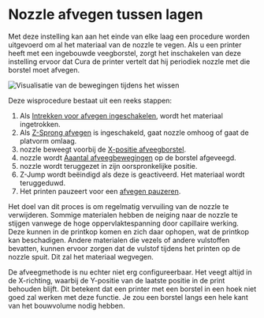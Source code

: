 Nozzle afvegen tussen lagen
====
Met deze instelling kan aan het einde van elke laag een procedure worden uitgevoerd om al het materiaal van de nozzle te vegen. Als u een printer heeft met een ingebouwde veegborstel, zorgt het inschakelen van deze instelling ervoor dat Cura de printer vertelt dat hij periodiek nozzle met die borstel moet afvegen.

![Visualisatie van de bewegingen tijdens het wissen](../../../articles/images/clean_between_layers.svg)

Deze wisprocedure bestaat uit een reeks stappen:
1. Als [Intrekken voor afvegen ingeschakelen](wipe_retraction_enable.md), wordt het materiaal ingetrokken.
2. Als [Z-Sprong afvegen](wipe_hop_enable.md) is ingeschakeld, gaat nozzle omhoog of gaat de platvorm omlaag.
3. nozzle beweegt voorbij de [X-positie afveegborstel](wipe_brush_pos_x.md).
4. nozzle wordt [Aaantal afveegbewegingen](wipe_repeat_count.md) op de borstel afgeveegd.
5. nozzle wordt teruggezet in zijn oorspronkelijke positie.
6. Z-Jump wordt beëindigd als deze is geactiveerd. Het materiaal wordt teruggeduwd.
7. Het printen pauzeert voor een [afvegen pauzeren](wipe_pause.md).

Het doel van dit proces is om regelmatig vervuiling van de nozzle te verwijderen. Sommige materialen hebben de neiging naar de nozzle te stijgen vanwege de hoge oppervlaktespanning door capillaire werking. Deze kunnen in de printkop komen en zich daar ophopen, wat de printkop kan beschadigen. Andere materialen die vezels of andere vulstoffen bevatten, kunnen ervoor zorgen dat de vulstof tijdens het printen op de nozzle spuit. Dit zal het materiaal wegvegen.

De afveegmethode is nu echter niet erg configureerbaar. Het veegt altijd in de X-richting, waarbij de Y-positie van de laatste positie in de print behouden blijft. Dit betekent dat een printer met een borstel in een hoek niet goed zal werken met deze functie. Je zou een borstel langs een hele kant van het bouwvolume nodig hebben.